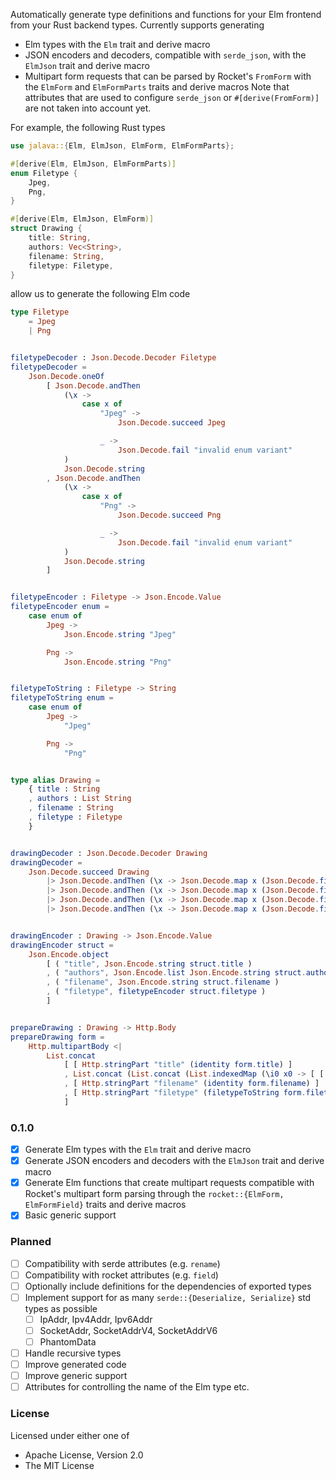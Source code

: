 Automatically generate type definitions and functions for your Elm frontend from your Rust backend types. Currently supports generating
- Elm types with the `Elm` trait and derive macro
- JSON encoders and decoders, compatible with `serde_json`, with the `ElmJson` trait and derive macro
- Multipart form requests that can be parsed by Rocket's `FromForm` with the `ElmForm` and `ElmFormParts` traits and derive macros
Note that attributes that are used to configure `serde_json` or `#[derive(FromForm)]` are not taken into account yet.

For example, the following Rust types
```rust
use jalava::{Elm, ElmJson, ElmForm, ElmFormParts};

#[derive(Elm, ElmJson, ElmFormParts)]
enum Filetype {
    Jpeg,
    Png,
}

#[derive(Elm, ElmJson, ElmForm)]
struct Drawing {
    title: String,
    authors: Vec<String>,
    filename: String,
    filetype: Filetype,
}
```
allow us to generate the following Elm code
```elm
type Filetype
    = Jpeg
    | Png


filetypeDecoder : Json.Decode.Decoder Filetype
filetypeDecoder =
    Json.Decode.oneOf
        [ Json.Decode.andThen
            (\x ->
                case x of
                    "Jpeg" ->
                        Json.Decode.succeed Jpeg

                    _ ->
                        Json.Decode.fail "invalid enum variant"
            )
            Json.Decode.string
        , Json.Decode.andThen
            (\x ->
                case x of
                    "Png" ->
                        Json.Decode.succeed Png

                    _ ->
                        Json.Decode.fail "invalid enum variant"
            )
            Json.Decode.string
        ]


filetypeEncoder : Filetype -> Json.Encode.Value
filetypeEncoder enum =
    case enum of
        Jpeg ->
            Json.Encode.string "Jpeg"

        Png ->
            Json.Encode.string "Png"


filetypeToString : Filetype -> String
filetypeToString enum =
    case enum of
        Jpeg ->
            "Jpeg"

        Png ->
            "Png"


type alias Drawing =
    { title : String
    , authors : List String
    , filename : String
    , filetype : Filetype
    }


drawingDecoder : Json.Decode.Decoder Drawing
drawingDecoder =
    Json.Decode.succeed Drawing
        |> Json.Decode.andThen (\x -> Json.Decode.map x (Json.Decode.field "title" Json.Decode.string))
        |> Json.Decode.andThen (\x -> Json.Decode.map x (Json.Decode.field "authors" (Json.Decode.list Json.Decode.string)))
        |> Json.Decode.andThen (\x -> Json.Decode.map x (Json.Decode.field "filename" Json.Decode.string))
        |> Json.Decode.andThen (\x -> Json.Decode.map x (Json.Decode.field "filetype" filetypeDecoder))


drawingEncoder : Drawing -> Json.Encode.Value
drawingEncoder struct =
    Json.Encode.object
        [ ( "title", Json.Encode.string struct.title )
        , ( "authors", Json.Encode.list Json.Encode.string struct.authors )
        , ( "filename", Json.Encode.string struct.filename )
        , ( "filetype", filetypeEncoder struct.filetype )
        ]


prepareDrawing : Drawing -> Http.Body
prepareDrawing form =
    Http.multipartBody <|
        List.concat
            [ [ Http.stringPart "title" (identity form.title) ]
            , List.concat (List.concat (List.indexedMap (\i0 x0 -> [ [ Http.stringPart "authors[" ++ String.fromInt i0 ++ "]" (identity x0) ] ]) (identity form.authors)))
            , [ Http.stringPart "filename" (identity form.filename) ]
            , [ Http.stringPart "filetype" (filetypeToString form.filetype) ]
            ]
```

### 0.1.0
- [x] Generate Elm types with the `Elm` trait and derive macro
- [x] Generate JSON encoders and decoders with the `ElmJson` trait and derive macro
- [x] Generate Elm functions that create multipart requests compatible with Rocket's multipart form parsing through the `rocket::{ElmForm, ElmFormField}` traits and derive macros
- [x] Basic generic support

### Planned
- [ ] Compatibility with serde attributes (e.g. `rename`)
- [ ] Compatibility with rocket attributes (e.g. `field`)
- [ ] Optionally include definitions for the dependencies of exported types
- [ ] Implement support for as many `serde::{Deserialize, Serialize}` std types as possible
  - [ ] IpAddr, Ipv4Addr, Ipv6Addr
  - [ ] SocketAddr, SocketAddrV4, SocketAddrV6
  - [ ] PhantomData
- [ ] Handle recursive types
- [ ] Improve generated code
- [ ] Improve generic support
- [ ] Attributes for controlling the name of the Elm type etc.

### License
Licensed under either one of
- Apache License, Version 2.0
- The MIT License

